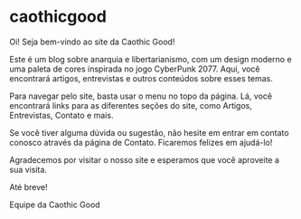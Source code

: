 # caothicgood

Oi! Seja bem-vindo ao site da Caothic Good!

Este é um blog sobre anarquia e libertarianismo, com um design moderno e uma paleta de cores inspirada no jogo CyberPunk 2077. Aqui, você encontrará artigos, entrevistas e outros conteúdos sobre esses temas.

Para navegar pelo site, basta usar o menu no topo da página. Lá, você encontrará links para as diferentes seções do site, como Artigos, Entrevistas, Contato e mais.

Se você tiver alguma dúvida ou sugestão, não hesite em entrar em contato conosco através da página de Contato. Ficaremos felizes em ajudá-lo!

Agradecemos por visitar o nosso site e esperamos que você aproveite a sua visita.

Até breve!

Equipe da Caothic Good
